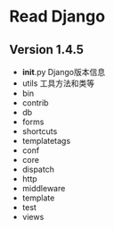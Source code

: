 # Read Django

## Version 1.4.5

- __init__.py Django版本信息
- utils 工具方法和类等
- bin
- contrib
- db
- forms
- shortcuts
- templatetags
- conf
- core
- dispatch
- http
- middleware
- template
- test
- views
